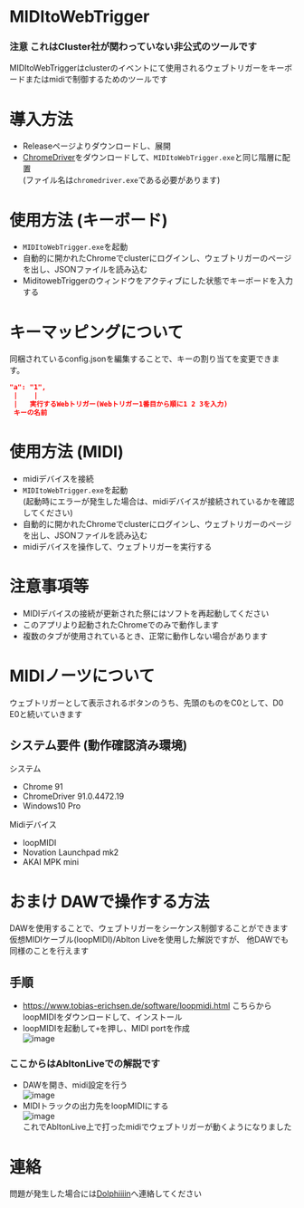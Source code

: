 # MIDItoWebTrigger

### 注意 これはCluster社が関わっていない非公式のツールです


MIDItoWebTriggerはclusterのイベントにて使用されるウェブトリガーをキーボードまたはmidiで制御するためのツールです

# 導入方法
- Releaseページよりダウンロードし、展開
- [ChromeDriver](https://sites.google.com/chromium.org/driver/)をダウンロードして、`MIDItoWebTrigger.exe`と同じ階層に配置  
  (ファイル名は`chromedriver.exe`である必要があります)

# 使用方法 (キーボード)
- `MIDItoWebTrigger.exe`を起動  
- 自動的に開かれたChromeでclusterにログインし、ウェブトリガーのページを出し、JSONファイルを読み込む
- MiditowebTriggerのウィンドウをアクティブにした状態でキーボードを入力する

# キーマッピングについて
同梱されているconfig.jsonを編集することで、キーの割り当てを変更できます。
``` json
"a": "1",
 |    |
 |   実行するWebトリガー(Webトリガー1番目から順に1 2 3を入力)
 キーの名前
```

# 使用方法 (MIDI)
- midiデバイスを接続
- `MIDItoWebTrigger.exe`を起動  
  (起動時にエラーが発生した場合は、midiデバイスが接続されているかを確認してください)
- 自動的に開かれたChromeでclusterにログインし、ウェブトリガーのページを出し、JSONファイルを読み込む
- midiデバイスを操作して、ウェブトリガーを実行する

# 注意事項等
- MIDIデバイスの接続が更新された祭にはソフトを再起動してください
- このアプリより起動されたChromeでのみで動作します  
- 複数のタブが使用されているとき、正常に動作しない場合があります

# MIDIノーツについて
ウェブトリガーとして表示されるボタンのうち、先頭のものをC0として、D0 E0と続いていきます

## システム要件 (動作確認済み環境)
システム
- Chrome 91
- ChromeDriver 91.0.4472.19
- Windows10 Pro

Midiデバイス
- loopMIDI
- Novation Launchpad mk2
- AKAI MPK mini

# おまけ DAWで操作する方法
DAWを使用することで、ウェブトリガーをシーケンス制御することができます  
仮想MIDIケーブル(loopMIDI)/Ablton Liveを使用した解説ですが、 他DAWでも同様のことを行えます
## 手順
- https://www.tobias-erichsen.de/software/loopmidi.html こちらからloopMIDIをダウンロードして、インストール
- loopMIDIを起動して`+`を押し、MIDI portを作成  
![image](https://user-images.githubusercontent.com/42102311/120928850-69ee3880-c721-11eb-87f6-1beb39df6e11.png)  
### ここからはAbltonLiveでの解説です
- DAWを開き、midi設定を行う  
![image](https://user-images.githubusercontent.com/42102311/120928944-cfdac000-c721-11eb-8bf5-bc69ab14e24f.png)
- MIDIトラックの出力先をloopMIDIにする  
![image](https://user-images.githubusercontent.com/42102311/120929045-5db6ab00-c722-11eb-8aa1-3ec73bbe3046.png)  
これでAbltonLive上で打ったmidiでウェブトリガーが動くようになりました



# 連絡
問題が発生した場合には[Dolphiiiin](https://twitter.com/Dolphiiiin_)へ連絡してください
